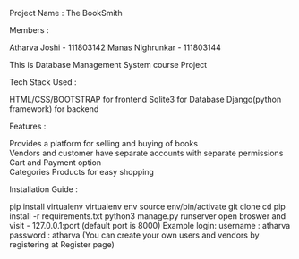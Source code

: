 Project Name : The BookSmith

Members :

Atharva Joshi 		- 111803142
Manas Nighrunkar 	- 111803144

This is Database Management System course Project

Tech Stack Used :

HTML/CSS/BOOTSTRAP for frontend
Sqlite3 for Database
Django(python framework) for backend

Features :

Provides a platform for selling and buying of books  
Vendors and customer have separate accounts with separate permissions    
Cart and Payment option    
Categories Products for easy shopping

Installation Guide :

pip install virtualenv
virtualenv env
source env/bin/activate
git clone <repo>
cd <repo>
pip install -r requirements.txt
python3 manage.py runserver
open broswer and visit - 127.0.0.1:port (default port is 8000)
Example login:
username : atharva
password : atharva
(You can create your own users and vendors by registering at Register page)
